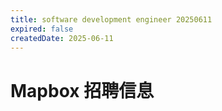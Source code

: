 ```yaml
---
title: software development engineer 20250611
expired: false
createdDate: 2025-06-11
---
```


# Mapbox 招聘信息

<JobPostingTable job-posting-json-path="mapbox/data/software-development-engineer-1-20250611.json" />
